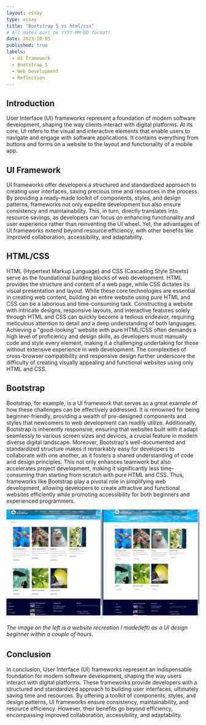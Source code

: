 ```yaml
---
layout: essay
type: essay
title: "Bootstrap 5 vs html/css"
# All dates must be YYYY-MM-DD format!
date: 2023-10-05
published: true
labels:
  - UI Framework
  - Bootstrap 5
  - Web Development 
  - Reflection
---
```



## Introduction
User Interface (UI) frameworks represent a foundation of modern software development, shaping the way clients interact with digital platforms. At its core, UI refers to the visual and interactive elements that enable users to navigate and engage with software applications. It contains everything from buttons and forms on a website to the layout and functionality of a mobile app. 


## UI Framework

UI frameworks offer developers a structured and standardized approach to creating user interfaces, saving precious time and resources in the process. By providing a ready-made toolkit of components, styles, and design patterns, frameworks not only expedite development but also ensure consistency and maintainability. This, in turn, directly translates into resource savings, as developers can focus on enhancing functionality and user experience rather than reinventing the UI wheel. Yet, the advantages of UI frameworks extend beyond resource efficiency, with other benefits like improved collaboration, accessibility, and adaptability.

## HTML/CSS
HTML (Hypertext Markup Language) and CSS (Cascading Style Sheets) serve as the foundational building blocks of web development. HTML provides the structure and content of a web page, while CSS dictates its visual presentation and layout. While these core technologies are essential in creating web content, building an entire website using pure HTML and CSS can be a laborious and time-consuming task. Constructing a website with intricate designs, responsive layouts, and interactive features solely through HTML and CSS can quickly become a tedious endeavor, requiring meticulous attention to detail and a deep understanding of both languages. Achieving a "good-looking" website with pure HTML/CSS often demands a high level of proficiency and design skills, as developers must manually code and style every element, making it a challenging undertaking for those without extensive experience in web development. The complexities of cross-browser compatibility and responsive design further underscore the difficulty of creating visually appealing and functional websites using only HTML and CSS.

## Bootstrap

Bootstrap, for example, is a UI framework that serves as a great example of how these challenges can be effectively addressed. It is renowned for being beginner-friendly, providing a wealth of pre-designed components and styles that newcomers to web development can readily utilize. Additionally, Bootstrap is inherently responsive, ensuring that websites built with it adapt seamlessly to various screen sizes and devices, a crucial feature in modern diverse digital landscape. Moreover, Bootstrap's well-documented and standardized structure makes it remarkably easy for developers to collaborate with one another, as it fosters a shared understanding of code and design principles. This not only enhances teamwork but also accelerates project development, making it significantly less time-consuming than starting from scratch with pure HTML and CSS. Thus, frameworks like Bootstrap play a pivotal role in simplifying web development, allowing developers to create attractive and functional websites efficiently while promoting accessibility for both beginners and experienced programmers.


<img class="rounded float-start pe-4" src="../img/ui_framework/recreation.png" width="600">  
<br>

###### The image on the left is a website recreation I made(left) as a UI design beginner within a couple of hours.

## Conclusion
In conclusion, User Interface (UI) frameworks represent an indispensable foundation for modern software development, shaping the way users interact with digital platforms. These frameworks provide developers with a structured and standardized approach to building user interfaces, ultimately saving time and resources. By offering a toolkit of components, styles, and design patterns, UI frameworks ensure consistency, maintainability, and resource efficiency. However, their benefits go beyond efficiency, encompassing improved collaboration, accessibility, and adaptability.



